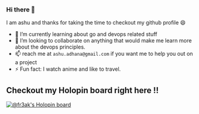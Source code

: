 ### Hi there 👋

<!--
**ash-kamrip/ash-kamrip** is a ✨ _special_ ✨ repository because its `README.md` (this file) appears on your GitHub profile.

Here are some ideas to get you started:

- 🔭 I’m currently working on ...
- 🌱 I’m currently learning ...
- 👯 I’m looking to collaborate on ...
- 🤔 I’m looking for help with ...
- 💬 Ask me about ...
- 📫 How to reach me: ...
- 😄 Pronouns: ...
- ⚡ Fun fact: ...
-->
I am ashu and thanks for taking the time to checkout my github profile :smile:
<!-- - 🔭 I’m currently working on hacktoberfest challenges --> 
- 🌱 I’m currently learning about go and devops related stuff
- 👯 I’m looking to collaborate on anything that would make me learn more about the devops principles.
- 📫 reach me at `ashu.adhana@gmail.com` if you want me to help you out on a project
- ⚡ Fun fact: I watch anime and like to travel.
## Checkout my Holopin board right here !!
[![@fr3ak's Holopin board](https://holopin.me/fr3ak)](https://holopin.io/@fr3ak)
